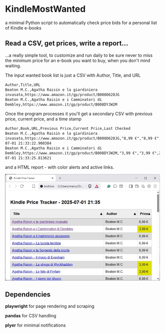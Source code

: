 # KindleMostWanted
 a minimal Python script to automatically check price bids for a personal list of Kindle e-books

## Read a CSV, get prices, write a report...

...a really simple tool, to customize and run daily to be sure never to miss the minimum price for an e-book you want to buy, when you don't mind waiting.

The input wanted book list is just a CSV with Author, Title, and URL

```
Author,Title,URL
Beaton M.C.,Agatha Raisin e la giardiniera invasata,https://www.amazon.it/gp/product/B008O620JG
Beaton M.C.,Agatha Raisin e i Camminatori di Dembley,https://www.amazon.it/gp/product/B008DYJW2M
```

Once the program processes it you'll get a secondary CSV with previous price, current price, and a time stamp

```
Author,Book,URL,Previous Price,Current Price,Last Checked
Beaton M.C.,Agatha Raisin e la giardiniera invasata,https://www.amazon.it/gp/product/B008O620JG,"8,99 €","8,99 €",2025-07-01 21:33:22.900384
Beaton M.C.,Agatha Raisin e i Camminatori di Dembley,https://www.amazon.it/gp/product/B008DYJW2M,"3,99 €","3,99 €",2025-07-01 21:33:25.813621
```

and a HTML report - with color alerts and active links.

![Report](misc/report.jpg)

## Dependencies

**playwright** for page rendering and scraping

**pandas** for CSV handling

**plyer** for minimal notifications

